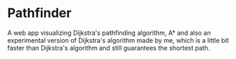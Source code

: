 # Pathfinder

A web app visualizing Dijkstra's pathfinding algorithm, A* and also an experimental version of Dijkstra's algorithm made by me, which is a little bit faster than Dijkstra's algorithm and still guarantees the shortest path.
